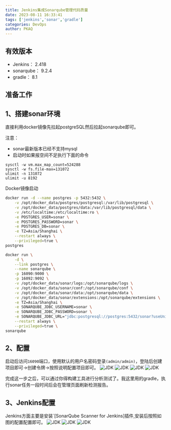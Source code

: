```yaml
---
title: Jenkins集成Sonarqube管理代码质量
date: 2023-08-11 16:33:41
tags: ['jenkins','sonar','gradle']
categories: DevOps
author: PKAQ
---
```


## 有效版本

- Jenkins： 2.418
- sonarqube： 9.2.4
- gradle： 8.1

<!-- more -->

## 准备工作

## 1、搭建sonar环境

直接利用docker镜像先拉起postgreSQL然后拉起sonarqube即可。

注意：
- sonar最新版本已经不支持mysql
- 启动时如果报空间不足执行下面的命令
```console
sysctl -w vm.max_map_count=524288
sysctl -w fs.file-max=131072
ulimit -n 131072
ulimit -u 8192
```

Docker镜像启动
```bash
docker run -d --name postgres -p 5432:5432 \
	-v /opt/docker_data/postgres/postgresql:/var/lib/postgresql \
	-v /opt/docker_data/postgres/data:/var/lib/postgresql/data \
	-v /etc/localtime:/etc/localtime:ro \
	-e POSTGRES_USER=sonar \
	-e POSTGRES_PASSWORD=sonar \
	-e POSTGRES_DB=sonar \
	-e TZ=Asia/Shanghai \
	--restart always \
	--privileged=true \
postgres

docker run \
	-d \
	--link postgres \
	--name sonarqube \
	-p 16090:9000 \
	-p 16092:9092 \
	-v /opt/docker_data/sonar/logs:/opt/sonarqube/logs \
	-v /opt/docker_data/sonar/conf:/opt/sonarqube/conf \
	-v /opt/docker_data/sonar/data:/opt/sonarqube/data \
	-v /opt/docker_data/sonar/extensions:/opt/sonarqube/extensions \
	-e TZ=Asia/Shanghai \
	-e SONARQUBE_JDBC_USERNAME=sonar \
	-e SONARQUBE_JDBC_PASSWORD=sonar \
	-e SONARQUBE_JDBC_URL="jdbc:postgresql://postgres:5432/sonar?useUnicode=true&characterEncoding=utf8&rewriteBatchedStatements=true&useConfigs=maxPerformance&useSSL=false" \
	--restart always \
	--privileged=true \
sonarqube
```

## 2、配置

启动后访问`16090`端口，使用默认的用户名密码登录`(admin/admin)`，登陆后创建项目即可->创建令牌->按照说明配置项目即可。
![JDK](a.png)
![JDK](b.png)
![JDK](c.png)
![JDK](d.png)

完成这一步之后，可以通过你得构建工具进行分析测试了。我这里用的gradle，执行sonar任务一段时间后会在管理页面刷新检测报告。

## 3、Jenkins配置

Jenkins方面主要是安装`[SonarQube Scanner for Jenkins]插件,安装后按照如图的配置配置即可。
![JDK](e.png)
![JDK](f.png)
![JDK](g.png)
